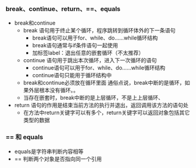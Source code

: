 ### break、continue、return、==、equals

- break和continue
  - break 语句用于终止某个循环，程序跳转到循环体外的下一条语句
    - break语句可以用于for、while、do……while循环结构
    - break语句通常与if条件语句一起使用
    - 加标签label：退出任意的嵌套循环（不太推荐）
  - continue 语句用于跳出本次循环，进入下一次循环的语句
    - continue语句可以用于for、while、do……while循环结构
    - continue语句只能用于循环结构中
  - break和continue必须放在循环里面  通俗点说，break中断的是循环，如果外层根本没有循环。。
  - 当存在嵌套时，break中断的是上层循环，不是上上层循环、
- return 语句的作用是结束当前方法的执行并退出，返回调用该方法的语句处
  - 在方法中return关键字可以有多个，return关键字可以返回对象包括其它类型的数据

### == 和 equals

- equals是字符串判断内容相等
- == 判断两个对象是否指向同一个引用